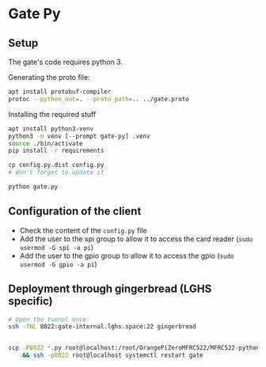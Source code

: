 # Gate Py

## Setup

The gate's code requires python 3.

Generating the proto file:
```bash
apt install protobuf-compiler
protoc --python_out=. --proto_path=.. ../gate.proto
```


Installing the required stuff
```bash
apt install python3-venv
python3 -m venv [--prompt gate-py] .venv
source ./bin/activate
pip install -r requirements

cp config.py.dist config.py
# don't forget to update it

python gate.py
```


## Configuration of the client

* Check the content of the `config.py` file
* Add the user to the spi group to allow it to access the card reader (`sudo usermod -G spi -a pi`)
* Add the user to the gpio group to allow it to access the gpio (`sudo usermod -G gpio -a pi`)


## Deployment through gingerbread (LGHS specific)

```bash
# Open the tunnel once
ssh -fNL 8022:gate-internal.lghs.space:22 gingerbread


scp -P8022 *.py root@localhost:/root/OrangePiZeroMFRC522/MFRC522-python/ \
    && ssh -p8022 root@localhost systemctl restart gate
```
